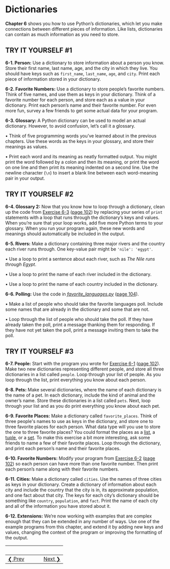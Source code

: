 # Dictionaries 
**Chapter 6** shows you how to use Python’s dictionaries, which let you make connections between different pieces of information. Like lists, dictionaries can contain as much information as you need to store.

TRY IT YOURSELF \#1
-------------------

<span id="ch6exe1"></span>**6-1. Person:** Use a dictionary to store information about a person you know. Store their first name, last name,
age, and the city in which they live. You should have keys such as `first_name`, `last_name`, `age`, and `city`. Print each piece of information stored in your dictionary.

<span id="ch6exe2"></span>**6-2. Favorite Numbers:** Use a dictionary to store people’s favorite numbers. Think of five names, and use them as keys in your dictionary. Think of a favorite number for each person, and store each as a value in your dictionary. Print each person’s name and their favorite number. For even more fun, survey a few friends to get some actual data for your program.

<span id="ch6exe3"></span>**6-3. Glossary:** A Python dictionary can be used to model an actual dictionary. However, to avoid confusion, let’s call it a glossary.

• Think of five programming words you’ve learned about in the previous chapters. Use these words as the keys in your glossary, and store their meanings as values.

• Print each word and its meaning as neatly formatted output. You might print the word followed by a colon and then its meaning, or print the word on one line and then print its meaning indented on a second line.
Use the newline character (`\n`) to insert a blank line between each word-meaning pair in your output.

TRY IT YOURSELF \#2
-------------------

<span id="ch6exe4"></span>**6-4. Glossary 2:** Now that you know how to loop through a dictionary, clean up the code from [Exercise 6-3](#ch6exe3) ([page 102](#page_102)) by replacing your series of `print` statements with a loop that runs through the dictionary’s keys and values. When you’re sure that your loop works, add five more Python terms to your glossary. When you run your program again, these new words and meanings should automatically be included in the output.

<span id="ch6exe5"></span>**6-5. Rivers:** Make a dictionary containing three major rivers and the country each river runs through. One key-value pair might be `'nile': 'egypt'`.

• Use a loop to print a sentence about each river, such as *The Nile runs through Egypt*.

• Use a loop to print the name of each river included in the dictionary.

• Use a loop to print the name of each country included in the dictionary.

<span id="ch6exe6"></span>**6-6. Polling:** Use the code in [*favorite_languages.py*](favorite_languages.py) ([page 104](#page_104)).

• Make a list of people who should take the favorite languages poll.
Include some names that are already in the dictionary and some that are not.

• Loop through the list of people who should take the poll. If they have already taken the poll, print a message thanking them for responding. If they have not yet taken the poll, print a message inviting them to take the poll.

TRY IT YOURSELF \#3
-------------------

<span id="ch6exe7"></span>**6-7. People:** Start with the program you wrote for [Exercise 6-1](#ch6exe1) ([page 102](#page_102)). Make two new dictionaries representing different people, and store all three dictionaries in a list called `people`. Loop through your list of people. As you loop through the list, print everything you know about each person.

<span id="page_115"></span><span id="ch6exe8"></span>**6-8. Pets:** Make several dictionaries, where the name of each dictionary is the name of a pet. In each dictionary, include the kind of animal and the owner’s name. Store these dictionaries in a list called `pets`. Next, loop through your list and as you do print everything you know about each pet.

<span id="ch6exe9"></span>**6-9. Favorite Places:** Make a dictionary called `favorite_places`. Think of three people's names to use as keys  in the dictionary, and store one to three favorite places for each person. What data type will you use to store the one to three favorite places? You could format the places as a [list](https://en.wikiversity.org/wiki/Python_Concepts/Lists), a [tuple](https://en.wikiversity.org/wiki/Python_Concepts/Tuples), or a [set](https://en.wikiversity.org/wiki/Python_Concepts/Sets). To make this exercise a bit more interesting, ask some friends to name a few of their favorite places. Loop through the dictionary, and print each person’s name and their favorite places.

<span id="ch6exe10"></span>**6-10. Favorite Numbers:** Modify your program from [Exercise 6-2](#ch6exe2) ([page 102](#page_102)) so each person can have more than one favorite number. Then print each person’s name along with their favorite numbers.

<span id="ch6exe11"></span>**6-11. Cities:** Make a dictionary called `cities`. Use the names of three cities as keys in your dictionary.
Create a dictionary of information about each city and include the country that the city is in, its approximate population, and one fact about that city. The keys for each city’s dictionary should be something like `country`, `population`, and `fact`. Print the name of each city and all of the information you have stored about it.

<span id="ch6exe12"></span>**6-12. Extensions:** We’re now working with examples that are complex enough that they can be extended in any number of ways. Use one of the example programs from this chapter, and extend it by adding new keys and values, changing the context of the program or improving the formatting of the output.


&nbsp; | &nbsp; | &nbsp; | &nbsp;
----|----|----|----
[&#10094; Prev](../../../pcc-chapter-05)| &nbsp; | &nbsp; | &nbsp;[Next &#10095;](../../../pcc-chapter-07)
